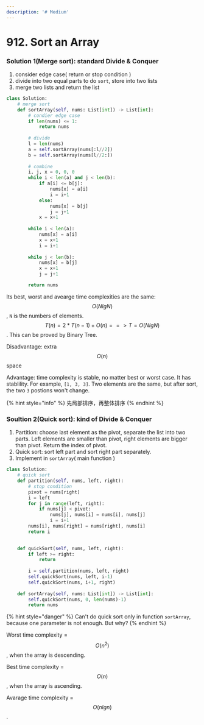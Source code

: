 ```yaml
---
description: '# Medium'
---
```


# 912. Sort an Array

### Solution 1\(Merge sort\): standard Divide & Conquer

1. consider edge case\( return or stop condition \)
2. divide into two equal parts to do `sort`, store into two lists
3. merge two lists and return the list

```python
class Solution:
    # merge sort
    def sortArray(self, nums: List[int]) -> List[int]:
        # condier edge case
        if len(nums) <= 1:
            return nums
        
        # divide
        l = len(nums)
        a = self.sortArray(nums[:l//2])
        b = self.sortArray(nums[l//2:])
        
        # combine
        i, j, x = 0, 0, 0
        while i < len(a) and j < len(b):
            if a[i] <= b[j]:
                nums[x] = a[i]
                i = i+1
            else:
                nums[x] = b[j]
                j = j+1
            x = x+1
        
        while i < len(a):
            nums[x] = a[i]
            x = x+1
            i = i+1
            
        while j < len(b):
            nums[x] = b[j]
            x = x+1
            j = j+1

        return nums
```

Its best, worst and avearge time complexities are the same: $$O(NlgN)$$ , `N` is the numbers of elements. $$T(n) = 2*T(n-1) + O(n)  ==>  T  = O(NlgN)$$ . This can be proved by Binary Tree.

Disadvantage: extra $$O(n)$$ space

Advantage: time complexity is stable, no matter best or worst case. It has stablility. For example, `[1, 3, 3]`. Two elements are the same, but after sort, the two `3` postions won't change.

{% hint style="info" %}
先局部排序，再整体排序
{% endhint %}

### Soultion 2\(Quick sort\): kind of Divide & Conquer

1. Partition: choose last element as the pivot, separate the list into two parts. Left elements are smaller than pivot, right elements are bigger than pivot. Return the index of pivot.
2. Quick sort: sort left part and sort right part separately.
3. Implement in `sortArray`\( main function \)

```python
class Solution:
    # quick sort
    def partition(self, nums, left, right):
        # stop condition
        pivot = nums[right]
        i = left
        for j in range(left, right):
            if nums[j] < pivot:
                nums[j], nums[i] = nums[i], nums[j]
                i = i+1
        nums[i], nums[right] = nums[right], nums[i]
        return i

        
    def quickSort(self, nums, left, right):
        if left >= right:
            return
        
        i = self.partition(nums, left, right)
        self.quickSort(nums, left, i-1)
        self.quickSort(nums, i+1, right)
        
    def sortArray(self, nums: List[int]) -> List[int]:
        self.quickSort(nums, 0, len(nums)-1)
        return nums
```

{% hint style="danger" %}
Can't do quick sort only in function `sortArray`, because one parameter is not enough. But why?
{% endhint %}

Worst time complexity = $$O(n^2)$$ , when the array is descending.

Best time complexity = $$O(n)$$ , when the array is ascending.

Avarage time complexity = $$O(nlgn)$$. 

